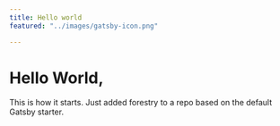 ```yaml
---
title: Hello world
featured: "../images/gatsby-icon.png"

---
```

# Hello World,

This is how it starts. Just added forestry to a repo based on the default Gatsby starter.
